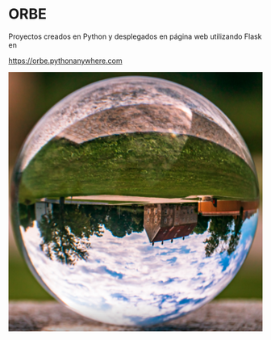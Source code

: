 # ORBE
Proyectos creados en Python y desplegados en página web utilizando Flask en

https://orbe.pythonanywhere.com

![Orbe](static\imgs\crystalball.png)